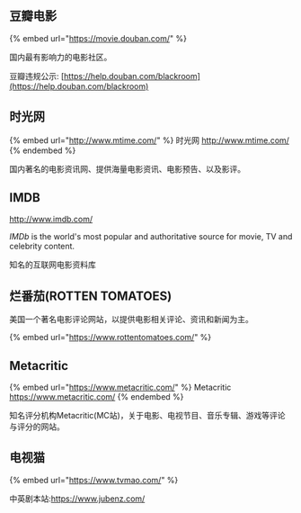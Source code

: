 
## 豆瓣电影

{% embed url="https://movie.douban.com/" %}

国内最有影响力的电影社区。

豆瓣违规公示: [https://help.douban.com/blackroom](https://help.douban.com/blackroom)

## 时光网

{% embed url="http://www.mtime.com/" %}
时光网 http://www.mtime.com/
{% endembed %}

国内著名的电影资讯网、提供海量电影资讯、电影预告、以及影评。

## IMDB

 http://www.imdb.com/

_IMDb_ is the world's most popular and authoritative source for movie, TV and celebrity content.&#x20;

知名的互联网电影资料库

## 烂番茄(ROTTEN TOMATOES)

美国一个著名电影评论网站，以提供电影相关评论、资讯和新闻为主。

{% embed url="https://www.rottentomatoes.com/" %}

## Metacritic

{% embed url="https://www.metacritic.com/" %}
Metacritic https://www.metacritic.com/
{% endembed %}

知名评分机构Metacritic(MC站)，关于电影、电视节目、音乐专辑、游戏等评论与评分的网站。

## 电视猫

{% embed url="https://www.tvmao.com/" %}


中英剧本站:https://www.jubenz.com/